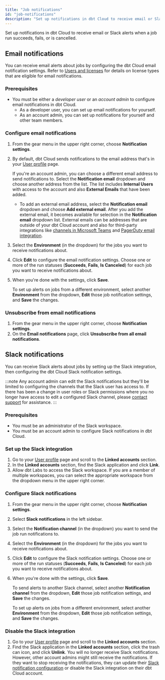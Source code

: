 ```yaml
---
title: "Job notifications"
id: "job-notifications"
description: "Set up notifications in dbt Cloud to receive email or Slack alerts about job run status."
---
```


Set up notifications in dbt Cloud to receive email or Slack alerts when a job run succeeds, fails, or is cancelled.

## Email notifications

You can receive email alerts about jobs by configuring the dbt Cloud email notification settings. Refer to [Users and licenses](/docs/cloud/manage-access/seats-and-users) for details on license types that are eligible for email notifications.

### Prerequisites 
- You must be either a _developer user_ or an _account admin_ to configure email notifications in dbt Cloud. 
    - As a developer user, you can set up email notifications for yourself. 
    - As an account admin, you can set up notifications for yourself and other team members. 

### Configure email notifications

1. From the gear menu in the upper right corner, choose **Notification settings**.
1. By default, dbt Cloud sends notifications to the email address that's in your [User profile](https://cloud.getdbt.com/settings/profile) page.

    If you're an account admin, you can choose a different email address to send notifications to. Select the **Notification email** dropdown and choose another address from the list. The list includes **Internal Users** with access to the account and also **External Emails** that have been added. 
    - To add an external email address, select the **Notification email** dropdown and choose **Add external email**. After you add the external email, it becomes available for selection in the **Notification email** dropdown list. External emails can be addresses that are outside of your dbt Cloud account and also for third-party integrations like [channels in Microsoft Teams](https://support.microsoft.com/en-us/office/tip-send-email-to-a-channel-2c17dbae-acdf-4209-a761-b463bdaaa4ca) and [PagerDuty email integration](https://support.pagerduty.com/docs/email-integration-guide).

    <Lightbox src="/img/docs/deploy/example-notification-external-email.png" width="50%" title="Example of the Notification email dropdown"/>

1. Select the **Environment** (in the dropdown) for the jobs you want to receive notifications about. 

1. Click **Edit** to configure the email notification settings. Choose one or more of the run statuses (**Succeeds**, **Fails**, **Is Canceled**) for each job you want to receive notifications about.

1. When you're done with the settings, click **Save**.
    
    To set up alerts on jobs from a different environment, select another **Environment** from the dropdown, **Edit** those job notification settings, and **Save** the changes.

    <Lightbox src="/img/docs/deploy/example-email-notification-settings-page.png" width="100%" title="Example of the Email notifications page"/>

### Unsubscribe from email notifications
1. From the gear menu in the upper right corner, choose **Notification settings**.
1. On the **Email notifications** page, click **Unsubscribe from all email notifications**. 

## Slack notifications

You can receive Slack alerts about jobs by setting up the Slack integration, then configuring the dbt Cloud Slack notification settings.

:::note 
Any account admin can edit the Slack notifications but they'll be limited to configuring the channels that the Slack user has access to. If there has been a change in user roles or Slack permissions where you no longer have access to edit a configured Slack channel, please [contact support](mailto:support@getdbt.com) for assistance. 
:::

### Prerequisites 
- You must be an administrator of the Slack workspace. 
- You must be an account admin to configure Slack notifications in dbt Cloud.

### Set up the Slack integration

1. Go to your [User profile](https://cloud.getdbt.com/settings/profile) page and scroll to the **Linked accounts** section.
1. In the **Linked accounts** section, find the Slack application and click **Link**.
   <Lightbox src="/img/docs/dbt-cloud/Link-your-Slack-Profile.png" width="75%" title="Link for the Slack app"/>
1. Allow dbt Labs to access the Slack workspace. If you are a member of multiple workspaces, you can select the appropriate workspace from the dropdown menu in the upper right corner.
   <Lightbox src="/img/docs/dbt-cloud/Allow-dbt-to-access-slack.png" width="75%" title="Allow dbt access to Slack"/>

### Configure Slack notifications

1. From the gear menu in the upper right corner, choose **Notification settings**. 
1. Select **Slack notifications** in the left sidebar. 
1. Select the **Notification channel** (in the dropdown) you want to send the job run notifications to. 
    <Lightbox src="/img/docs/deploy/example-notification-slack-channels.png" width="75%" title="Example of the Notification channel dropdown"/>
1. Select the **Environment** (in the dropdown) for the jobs you want to receive notifications about. 
1. Click **Edit** to configure the Slack notification settings. Choose one or more of the run statuses (**Succeeds**, **Fails**, **Is Canceled**) for each job you want to receive notifications about.
1. When you're done with the settings, click **Save**.
    
    To send alerts to another Slack channel, select another **Notification channel** from the dropdown, **Edit** those job notification settings, and **Save** the changes.

    To set up alerts on jobs from a different environment, select another **Environment** from the dropdown, **Edit** those job notification settings, and **Save** the changes.

    <Lightbox src="/img/docs/deploy/example-slack-notification-settings-page.png" width="100%" title="Example of the Slack notifications page"/>

### Disable the Slack integration

1. Go to your [User profile](https://cloud.getdbt.com/settings/profile) page and scroll to the **Linked accounts** section.
1. Find the Slack application in the **Linked accounts** section, click the trash can icon, and click **Unlink**. You will no longer receive Slack notifications. However, other account admins might still receive the notifications. If they want to stop receiving the notifications, they can update their [Slack notification configuration](#configure-slack-notifications) or disable the Slack integration on their dbt Cloud account. 